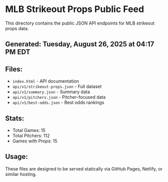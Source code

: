 # MLB Strikeout Props Public Feed

This directory contains the public JSON API endpoints for MLB strikeout props data.

## Generated: Tuesday, August 26, 2025 at 04:17 PM EDT

## Files:
- `index.html` - API documentation
- `api/v1/strikeout-props.json` - Full dataset
- `api/v1/summary.json` - Summary data
- `api/v1/pitchers.json` - Pitcher-focused data  
- `api/v1/best-odds.json` - Best odds rankings

## Stats:
- Total Games: 15
- Total Pitchers: 112
- Games with Props: 15

## Usage:
These files are designed to be served statically via GitHub Pages, Netlify, or similar hosting.
